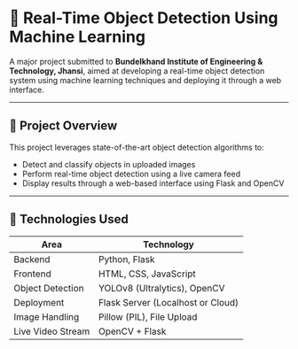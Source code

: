 # 🚀 Real-Time Object Detection Using Machine Learning

A major project submitted to **Bundelkhand Institute of Engineering & Technology, Jhansi**, aimed at developing a real-time object detection system using machine learning techniques and deploying it through a web interface.

---

## 🧠 Project Overview

This project leverages state-of-the-art object detection algorithms to:
- Detect and classify objects in uploaded images
- Perform real-time object detection using a live camera feed
- Display results through a web-based interface using Flask and OpenCV

---

## 🧰 Technologies Used

| Area                | Technology                         |
|---------------------|-------------------------------------|
| Backend             | Python, Flask                      |
| Frontend            | HTML, CSS, JavaScript              |
| Object Detection    | YOLOv8 (Ultralytics), OpenCV       |
| Deployment          | Flask Server (Localhost or Cloud)  |
| Image Handling      | Pillow (PIL), File Upload          |
| Live Video Stream   | OpenCV + Flask                     |

